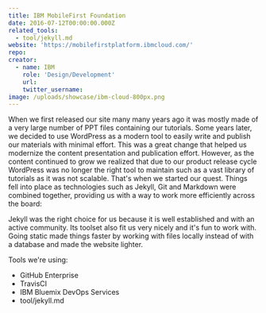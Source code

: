 ```yaml
---
title: IBM MobileFirst Foundation
date: 2016-07-12T00:00:00.000Z
related_tools:
  - tool/jekyll.md
website: 'https://mobilefirstplatform.ibmcloud.com/'
repo:
creator:
  - name: IBM
    role: 'Design/Development'
    url:    
    twitter_username:
image: /uploads/showcase/ibm-cloud-800px.png
---
```



When we first released our site many many years ago it was mostly made of a very large number of PPT files containing our tutorials. Some years later, we decided to use WordPress as a modern tool to easily write and publish our materials with minimal effort. This was a great change that helped us modernize the content presentation and publication effort. However, as the content continued to grow we realized that due to our product release cycle WordPress was no longer the right tool to maintain such as a vast library of tutorials as it was not scalable. That's when we started our quest. Things fell into place as technologies such as Jekyll, Git and Markdown were combined together, providing us with a way to work more efficiently across the board:

Jekyll was the right choice for us because it is well established and with an active community. Its toolset also fit us very nicely and it's fun to work with. Going static made things faster by working with files locally instead of with a database and made the website lighter.

Tools we're using:

- GitHub Enterprise
- TravisCI
- IBM Bluemix DevOps Services
- tool/jekyll.md
